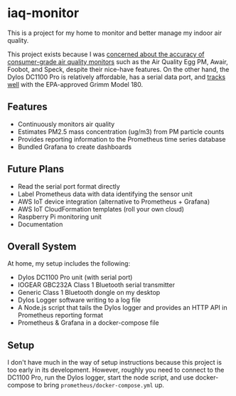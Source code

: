 # iaq-monitor
This is a project for my home to monitor and better manage my indoor air quality.

This project exists because I was [concerned about the accuracy of consumer-grade air quality monitors](http://explorables.cmucreatelab.org/explorables/air-quality-monitor-tests/)  such as the Air Quality Egg PM, Awair, Foobot, and Speck, despite their nice-have features. On the other hand, the Dylos DC1100 Pro is relatively affordable, has a serial data port, and [tracks well](http://www.aqmd.gov/docs/default-source/aq-spec/field-evaluations/dylos-dc1100---field-evaluation.pdf?sfvrsn=2) with the EPA-approved Grimm Model 180.

## Features
- Continuously monitors air quality
- Estimates PM2.5 mass concentration (ug/m3) from PM particle counts
- Provides reporting information to the Prometheus time series database
- Bundled Grafana to create dashboards

## Future Plans
- Read the serial port format directly
- Label Prometheus data with data identifying the sensor unit
- AWS IoT device integration (alternative to Prometheus + Grafana)
- AWS IoT CloudFormation templates (roll your own cloud)
- Raspberry Pi monitoring unit
- Documentation

## Overall System
At home, my setup includes the following:

- Dylos DC1100 Pro unit (with serial port)
- IOGEAR GBC232A Class 1 Bluetooth serial transmitter
- Generic Class 1 Bluetooth dongle on my desktop
- Dylos Logger software writing to a log file
- A Node.js script that tails the Dylos logger and provides an HTTP API in Prometheus reporting format
- Prometheus & Grafana in a docker-compose file

## Setup
I don't have much in the way of setup instructions because this project is too early in its development. However, roughly you need to connect to the DC1100 Pro, run the Dylos logger, start the node script, and use docker-compose to bring `prometheus/docker-compose.yml` up.

